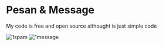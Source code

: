 # Pesan & Message
My code is free and open source althought is just simple code

![1spam](https://user-images.githubusercontent.com/73746365/155254647-8a2cccf2-adcc-46ca-aec6-e3af81f1ed1d.jpg)
![1message](https://user-images.githubusercontent.com/73746365/155254655-346d192b-73cb-41db-817c-32dd9c9e9fe5.jpg)

